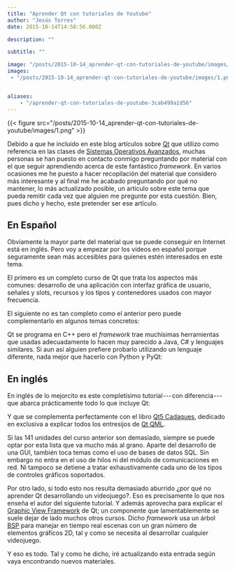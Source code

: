 ```yaml
---
title: "Aprender Qt con tutoriales de Youtube"
author: "Jesús Torres"
date: 2015-10-14T14:58:56.000Z

description: ""

subtitle: ""

image: "/posts/2015-10-14_aprender-qt-con-tutoriales-de-youtube/images/1.png" 
images:
 - "/posts/2015-10-14_aprender-qt-con-tutoriales-de-youtube/images/1.png" 


aliases:
    - "/aprender-qt-con-tutoriales-de-youtube-3cab499a1d56"
---
```


{{< figure src="/posts/2015-10-14_aprender-qt-con-tutoriales-de-youtube/images/1.png" >}}

Debido a que he incluido en este blog artículos sobre [Qt](http://www.qt.io/) que utilizo como referencia en las clases de [Sistemas Operativos Avanzados](https://jmtorres.webs.ull.es/me/proyectos/sistemas-operativos-avanzados/), muchas personas se han puesto en contacto conmigo preguntando por material con el que seguir aprendiendo acerca de este fantástico _framework_.
En varios ocasiones me he puesto a hacer recopilación del material que considero más interesante y al final me he acabado preguntando por qué no mantener, lo más actualizado posible, un artículo sobre este tema que pueda remitir cada vez que alguien me pregunte por esta cuestión.
Bien, pues dicho y hecho, este pretender ser ese artículo.

## En Español

Obviamente la mayor parte del material que se puede conseguir en Internet está en inglés.
Pero voy a empezar por los vídeos en español porque seguramente sean más accesibles para quienes estén interesados en este tema.

El primero es un completo curso de Qt que trata los aspectos más comunes: desarrollo de una aplicación con interfaz gráfica de usuario, señales y slots, recursos y los tipos y contenedores usados con mayor frecuencia.



El siguiente no es tan completo como el anterior pero puede complementarlo en algunos temas concretos:



Qt se programa en C++ pero el _framework_ trae muchísimas herramientas que usadas adecuadamente lo hacen muy parecido a Java, C# y lenguajes similares.
Si aun así alguien prefiere probarlo utilizando un lenguaje diferente, nada mejor que hacerlo con Python y PyQt:



## En inglés

En inglés de lo mejorcito es este completísimo tutorial --- con diferencia --- que abarca prácticamente todo lo que incluye Qt:



Y que se complementa perfectamente con el libro [Qt5 Cadaques](http://qmlbook.github.io/), dedicado en exclusiva a explicar todos los entresijos de [Qt QML](https://es.wikipedia.org/wiki/QML).

Si las 141 unidades del curso anterior son demasiado, siempre se puede optar por esta lista que va mucho más al grano.
Aparte del desarrollo de una GUI, también toca temas como el uso de bases de datos SQL.
Sin embargo no entra en el uso de hilos ni del módulo de comunicaciones en red.
Ni tampoco se detiene a tratar exhaustivamente cada uno de los tipos de controles gráficos soportados.



Por otro lado, si todo esto nos resulta demasiado aburrido ¿por qué no aprender Qt desarrollando un videojuego?.
Eso es precisamente lo que nos enseña el autor del siguiente tutorial.
Y además aprovecha para explicar el [Graphic View Framework](http://doc.qt.io/qt-5/graphicsview.html) de Qt; un componente que lamentablemente se suele dejar de lado muchos otros cursos.
Dicho _framework_ usa un árbol [BSP](https://en.wikipedia.org/wiki/Binary_space_partitioning) para manejar en tiempo real escenas con un gran número de elementos gráficos 2D, tal y como se necesita al desarrollar cualquier videojuego.



Y eso es todo.
Tal y como he dicho, iré actualizando esta entrada según vaya encontrando nuevos materiales.
